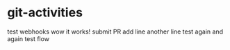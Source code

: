 # git-activities

test webhooks
wow it works!
submit PR
add line
another line
test again and again
test flow